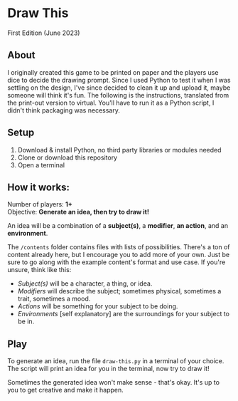 # Draw This
First Edition (June 2023)

## About
I originally created this game to be printed on paper and the players use dice to decide the drawing prompt. Since I used Python to test it when I was settling on the design, I've since decided to clean it up and upload it, maybe someone will think it's fun. The following is the instructions, translated from the print-out version to virtual. You'll have to run it as a Python script, I didn't think packaging was necessary.

## Setup
1. Download & install Python, no third party libraries or modules needed
2. Clone or download this repository
3. Open a terminal

## How it works:
Number of players: **1+**  
Objective: **Generate an idea, then try to draw it!**

An idea will be a combination of a **subject(s)**, a **modifier**, **an action**, and an **environment**.

The `/contents` folder contains files with lists of possibilities. There's a ton of content already here, but I encourage you to add more of your own. Just be sure to go along with the example content's format and use case. If you're unsure, think like this:

- *Subject(s)* will be a character, a thing, or idea.
- *Modifiers* will describe the subject; sometimes physical, sometimes a trait, sometimes a mood.
- *Actions* will be something for your subject to be doing.
- *Environments* [self explanatory] are the surroundings for your subject to be in.

## Play
To generate an idea, run the file `draw-this.py` in a terminal of your choice. The script will print an idea for you in the terminal, now try to draw it!

Sometimes the generated idea won't make sense - that's okay. It's up to you to get creative and make it happen.
